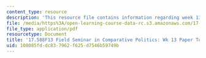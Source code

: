 ```yaml
---
content_type: resource
description: 'This resource file contains information regarding week 13 paper topics. '
file: /media/https%3A/open-learning-course-data-rc.s3.amazonaws.com/17-588-field-seminar-in-comparative-politics-fall-2013/108085fddc837962f625d7546b59749b_MIT17_588F13_Week13Paper.pdf
file_type: application/pdf
resourcetype: Document
title: '17.588F13 Field Seminar in Comparative Politics: Wk 13 Paper Topics'
uid: 108085fd-dc83-7962-f625-d7546b59749b
---
```

